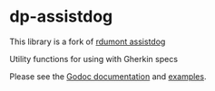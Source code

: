 # dp-assistdog

This library is a fork of [rdumont assistdog](https://github.com/rdumont/assistdog)

Utility functions for using with Gherkin specs

Please see the [Godoc documentation](https://godoc.org/github.com/rdumont/assistdog) and [examples](https://godoc.org/github.com/rdumont/assistdog#pkg-examples).
